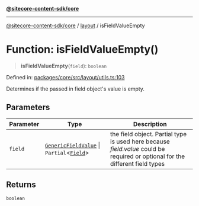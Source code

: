 [**@sitecore-content-sdk/core**](../../README.md)

***

[@sitecore-content-sdk/core](../../README.md) / [layout](../README.md) / isFieldValueEmpty

# Function: isFieldValueEmpty()

> **isFieldValueEmpty**(`field`): `boolean`

Defined in: [packages/core/src/layout/utils.ts:103](https://github.com/Sitecore/xmc-jss-dev/blob/24bfb351cb3f21ca109885aec5c8f4d4d5e46084/packages/core/src/layout/utils.ts#L103)

Determines if the passed in field object's value is empty.

## Parameters

| Parameter | Type | Description |
| ------ | ------ | ------ |
| `field` | [`GenericFieldValue`](../type-aliases/GenericFieldValue.md) \| `Partial`\<[`Field`](../interfaces/Field.md)\> | the field object. Partial<T> type is used here because _field.value_ could be required or optional for the different field types |

## Returns

`boolean`
